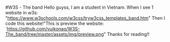 #W3S - The band
Hello guyss, I am a student in Vietnam. When I see 1 website in w3s: "https://www.w3schools.com/w3css/tryw3css_templates_band.htm"
Then I code this website!"This is preview the website: `https://github.com/vuikonao/W3S-The_band/tree/master/assets/img/preview.png"
Thanks for reading!!
